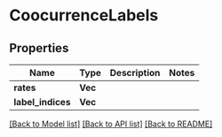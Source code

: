 # CoocurrenceLabels

## Properties

Name | Type | Description | Notes
------------ | ------------- | ------------- | -------------
**rates** | **Vec<f64>** |  | 
**label_indices** | **Vec<i32>** |  | 

[[Back to Model list]](../README.md#documentation-for-models) [[Back to API list]](../README.md#documentation-for-api-endpoints) [[Back to README]](../README.md)


